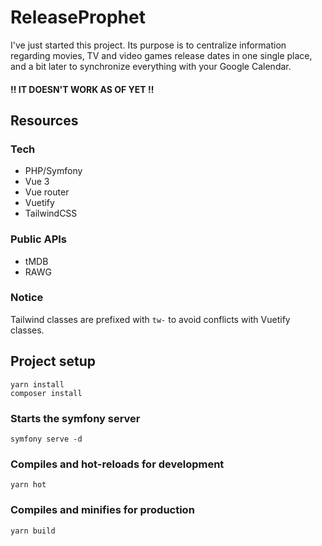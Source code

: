 # ReleaseProphet

I've just started this project. Its purpose is to centralize information regarding movies, TV and video games release dates in one single place, and a bit later to synchronize everything with your Google Calendar.

#### ‼️ IT DOESN'T WORK AS OF YET ‼️

## Resources

### Tech

- PHP/Symfony
- Vue 3
- Vue router
- Vuetify
- TailwindCSS

### Public APIs

- tMDB
- RAWG

### Notice
Tailwind classes are prefixed with `tw-` to avoid conflicts with Vuetify classes.

## Project setup

```
yarn install
composer install
```

### Starts the symfony server

```
symfony serve -d
```

### Compiles and hot-reloads for development

```
yarn hot
```

### Compiles and minifies for production

```
yarn build
```
